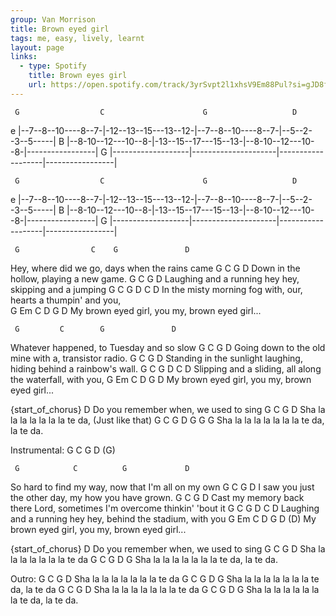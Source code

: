 ```yaml
---
group: Van Morrison
title: Brown eyed girl
tags: me, easy, lively, learnt
layout: page
links:
  - type: Spotify 
    title: Brown eyes girl
    url: https://open.spotify.com/track/3yrSvpt2l1xhsV9Em88Pul?si=gJD8fhPLQumZOmJabqDfEg
---
```



     G                  C                      G                   D
e |--7--8--10----8--7-|-12--13--15---13--12-|--7--8--10----8--7-|--5--2--3--5-----|
B |--8-10--12---10--8-|-13--15--17---15--13-|--8-10--12---10--8-|-----------------|
G |-------------------|---------------------|-------------------|-----------------|

     G                  C                      G                   D
e |--7--8--10----8--7-|-12--13--15---13--12-|--7--8--10----8--7-|--5--2--3--5-----|
B |--8-10--12---10--8-|-13--15--17---15--13-|--8-10--12---10--8-|-----------------|
G |-------------------|---------------------|-------------------|-----------------|


     G                C    G               D
Hey, where did we go, days when the rains came
     G       	 C     G           D
Down in the hollow, playing a new game.
     G           	   C               G               D
Laughing and a running hey hey, skipping and a jumping
     G             C                G     D                     C   D
In the misty morning fog with, our, hearts a thumpin' and you,  
              G   Em C     D             G      D
My brown eyed girl,   you my, brown eyed girl...


     G         C        G               D
Whatever happened, to Tuesday and so slow
     G                  C               G           D
Going down to the old mine with a, transistor radio.
     G                C                 G                  D
Standing in the sunlight laughing, hiding behind a rainbow's wall.
     G               C       G              D               C   D
Slipping and a sliding, all along the waterfall, with you, 
              G   Em C     D             G     D
My brown eyed girl,   you my, brown eyed girl...


{start_of_chorus}
	                     D
Do you remember when, we used to sing
     G           C        G       D
Sha la la la la la la la te da, (Just like that)
     G           C        G       D         G   G G
Sha la la la la la la la te da, la te da.


Instrumental:  <quiet>  G C G D  <loud> (G)


     G            C          G             D
So hard to find my way, now that I'm all on my own
     G          C                  G       D
I saw you just the other day, my how you have grown.
     G               C               G                  D
Cast my memory back there Lord, sometimes I'm overcome thinkin' 'bout it
     G               C               G            D            C   D
Laughing and a running hey hey, behind the stadium, with you
              G   Em C     D             G     D (D)
My brown eyed girl,   you my, brown eyed girl...


{start_of_chorus}
	                     D
Do you remember when, we used to sing
     G           C        G       D
Sha la la la la la la la te da
     G           C        G       D         G
	Sha la la la la la la la te da, la te da.


Outro:
     G           C        G       D
Sha la la la la la la la te da
     G           C        G       D         G
	Sha la la la la la la la te da, la te da
     G           C        G       D
Sha la la la la la la la te da
     G           C        G       D         G
	Sha la la la la la la la te da, la te da.




